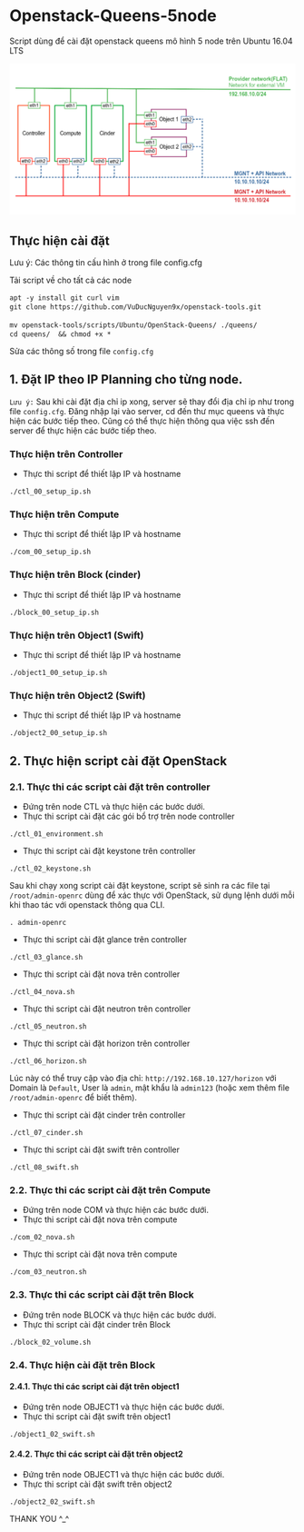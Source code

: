 # Openstack-Queens-5node
Script dùng để cài đặt openstack queens mô hình 5 node trên Ubuntu 16.04 LTS

![](./images/Queens-5-node.png)

## Thực hiện cài đặt
Lưu ý: Các thông tin cấu hình ở trong file config.cfg

Tải script về cho tất cả các node

```
apt -y install git curl vim
git clone https://github.com/VuDucNguyen9x/openstack-tools.git

mv openstack-tools/scripts/Ubuntu/OpenStack-Queens/ ./queens/
cd queens/  && chmod +x *
```
Sửa các thông số trong file `config.cfg`

## 1. Đặt IP theo IP Planning cho từng node.

`Lưu ý:` Sau khi cài đặt địa chỉ ip xong, server sẽ thay đổi địa chỉ ip như trong file `config.cfg`. Đăng nhập lại vào server, cd đến thư mục queens và thực hiện các bước tiếp theo. Cũng có thể thực hiện thông qua việc ssh đến server để thực hiện các bước tiếp theo.

### Thực hiện trên Controller
- Thực thi script để thiết lập IP và hostname

```
./ctl_00_setup_ip.sh
```

### Thực hiện trên Compute
- Thực thi script để thiết lập IP và hostname

```
./com_00_setup_ip.sh
```

### Thực hiện trên Block (cinder)
- Thực thi script để thiết lập IP và hostname

```
./block_00_setup_ip.sh
```

### Thực hiện trên Object1 (Swift)
- Thực thi script để thiết lập IP và hostname

```
./object1_00_setup_ip.sh
```

### Thực hiện trên Object2 (Swift)
- Thực thi script để thiết lập IP và hostname

```
./object2_00_setup_ip.sh
```

## 2. Thực hiện script cài đặt OpenStack
### 2.1. Thực thi các script cài đặt trên controller

- Đứng trên node CTL và thực hiện các bước dưới.
- Thực thi script cài đặt các gói bổ trợ trên node controller

```
./ctl_01_environment.sh
```

- Thực thi script cài đặt keystone trên controller

```
./ctl_02_keystone.sh
```

Sau khi chạy xong script cài đặt keystone, script sẽ sinh ra các file tại `/root/admin-openrc` dùng để xác thực với OpenStack, sử dụng lệnh dưới mỗi khi thao tác với openstack thông qua CLI.

```
. admin-openrc
```

- Thực thi script cài đặt glance trên controller

```
./ctl_03_glance.sh
```

- Thực thi script cài đặt nova trên controller

```
./ctl_04_nova.sh
```

- Thực thi script cài đặt neutron trên controller

```
./ctl_05_neutron.sh
```

- Thực thi script cài đặt horizon trên controller

```
./ctl_06_horizon.sh
```

Lúc này có thể truy cập vào địa chỉ: `http://192.168.10.127/horizon` với Domain là `Default`, User là `admin`, mật khẩu là `admin123` (hoặc xem thêm file `/root/admin-openrc` để biết thêm). 

- Thực thi script cài đặt cinder trên controller

```
./ctl_07_cinder.sh
```

- Thực thi script cài đặt swift trên controller

```
./ctl_08_swift.sh
```

### 2.2. Thực thi các script cài đặt trên Compute

- Đứng trên node COM và thực hiện các bước dưới.
- Thực thi script cài đặt nova trên compute

```
./com_02_nova.sh
```

- Thực thi script cài đặt nova trên compute

```
./com_03_neutron.sh
```

### 2.3. Thực thi các script cài đặt trên Block

- Đứng trên node BLOCK và thực hiện các bước dưới.
- Thực thi script cài đặt cinder trên Block

```
./block_02_volume.sh
```

### 2.4. Thực hiện cài đặt trên Block
#### 2.4.1. Thực thi các script cài đặt trên object1
- Đứng trên node OBJECT1 và thực hiện các bước dưới.
- Thực thi script cài đặt swift trên object1

```
./object1_02_swift.sh
```

#### 2.4.2. Thực thi các script cài đặt trên object2
- Đứng trên node OBJECT1 và thực hiện các bước dưới.
- Thực thi script cài đặt swift trên object2

```
./object2_02_swift.sh
```


THANK YOU ^_^
